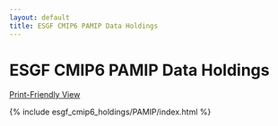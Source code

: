 ```yaml
---
layout: default
title: ESGF CMIP6 PAMIP Data Holdings
---
```


# ESGF CMIP6 PAMIP Data Holdings

[Print-Friendly View](print_view.html)

{% include esgf_cmip6_holdings/PAMIP/index.html %}
